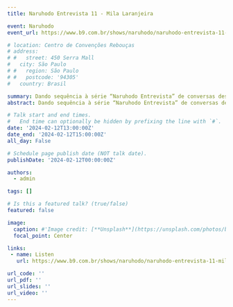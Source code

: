 ```yaml
---
title: Naruhodo Entrevista 11 - Mila Laranjeira

event: Naruhodo
event_url: https://www.b9.com.br/shows/naruhodo/naruhodo-entrevista-11-mila-laranjeira/

# location: Centro de Convenções Rebouças
# address:
# #   street: 450 Serra Mall
#   city: São Paulo
# #   region: São Paulo
# #   postcode: '94305'
#   country: Brasil

summary: Dando sequência à série “Naruhodo Entrevista” de conversas descontraídas com cientistas brasileiras e brasileiros
abstract: Dando sequência à série “Naruhodo Entrevista” de conversas descontraídas com cientistas brasileiras e brasileiros, chegou a vez da mestra e doutoranda em ciência da computação, Mila Laranjeira.

# Talk start and end times.
#   End time can optionally be hidden by prefixing the line with `#`.
date: '2024-02-12T13:00:00Z'
date_end: '2024-02-12T15:00:00Z'
all_day: False

# Schedule page publish date (NOT talk date).
publishDate: '2024-02-12T00:00:00Z'

authors:
  - admin

tags: []

# Is this a featured talk? (true/false)
featured: false

image:
  caption: #'Image credit: [**Unsplash**](https://unsplash.com/photos/bzdhc5b3Bxs)'
  focal_point: Center

links:
 - name: Listen
   url: https://www.b9.com.br/shows/naruhodo/naruhodo-entrevista-11-mila-laranjeira/

url_code: ''
url_pdf: ''
url_slides: ''
url_video: ''
---
```

